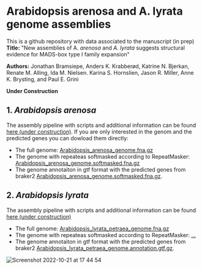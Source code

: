 # Arabidopsis arenosa and A. lyrata genome assemblies
This is a github repository with data associated to the manuscript (in prep)  
**Title:** "New assemblies of A. <i>arenosa</i> and <i>A. lyrata</i> suggests structural evidence for MADS-box type I family expansion"

​​**Authors:** Jonathan Bramsiepe, Anders K. Krabberød, Katrine N. Bjerkan, Renate M. Alling, Ida M. Nielsen. Karina S. Hornslien, Jason R. Miller, Anne K. Brysting, and Paul E. Grini

**Under Construction**
## 1. <i>Arabidopsis arenosa</i> 
The assembly pipeline with scripts and additional information can be found  [here (under construction)](01_arenosa_assembly/).
If you are only interested in the genom and the predicted genes you can dowload them directly:
- The full genome: [Arabidopsis_arenosa_genome.fna.gz](01_arenosa_assembly/Arabidopsis_arenosa_genome.fna.gz)
- The genome with repeateas softmasked according to RepeatMasker: [Arabidopsis_arenosa_genome.softmasked.fna.gz](01_arenosa_assembly/Arabidopsis_arenosa_genome.softmasked.fna.gz)
- The genome annotaiton in gtf format with the predicted genes from braker2 [Arabidopsis_arenosa_genome.softmasked.fna.gz](01_arenosa_assembly/Arabidopsis_arenosa_genome.softmasked.fna.gz).

## 2. <i>Arabidopsis lyrata</i> 
The assembly pipeline with scripts and additional information can be found  [here (under construction)](02_lyrata_assembly/)
- The full genome: [Arabidopsis_lyrata_petraea_genome.fna.gz](02_lyrata_assembly/Arabidopsis_lyrata_petraea_genome.fna.gz)
- The genome with repeateas softmasked according to RepeatMasker: [...](02_lyrata_assembly/)
- The genome annotaiton in gtf format with the predicted genes from braker2 [Arabidopsis_lyrata_petraea_genome.annotation.gtf.gz](02_lyrata_assembly/Arabidopsis_lyrata_petraea_genome.annotation.gtf.gz).

![Screenshot 2022-10-21 at 17 44 54](https://user-images.githubusercontent.com/30120532/197236781-f378943e-4a45-4b51-b810-f290a70a729f.png)


